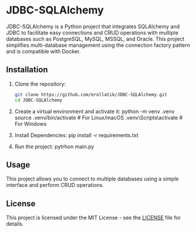 # JDBC-SQLAlchemy

JDBC-SQLAlchemy is a Python project that integrates SQLAlchemy and JDBC to facilitate easy connections and CRUD operations with multiple databases such as PostgreSQL, MySQL, MSSQL, and Oracle. This project simplifies multi-database management using the connection factory pattern and is compatible with Docker.

## Installation

1. Clone the repository:
   ```bash
   git clone https://github.com/erollatik/JDBC-SQLAlchemy.git
   cd JDBC-SQLAlchemy
   
2. Create a virtual environment and activate it:
   python -m venv .venv
   source .venv/bin/activate  # For Linux/macOS
   .venv\Scripts\activate  # For Windows

3. Install Dependencies:
   pip install -r requirements.txt

4. Run the project:
   pytrhon main.py

## Usage
This project allows you to connect to multiple databases using a simple interface and perform CRUD operations.

## License
This project is licensed under the MIT License - see the [LICENSE](LICENSE) file for details.

